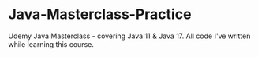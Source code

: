 # Java-Masterclass-Practice
Udemy Java Masterclass - covering Java 11 &amp; Java 17. All code I've written while learning this course.
